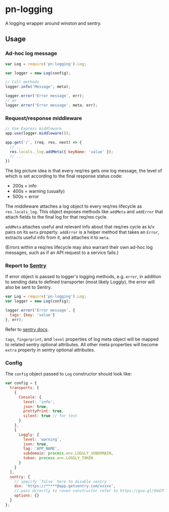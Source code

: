 # pn-logging

A logging wrapper around winston and sentry.

## Usage

### Ad-hoc log message

```js
var Log = require('pn-logging').Log;

var logger = new Log(config);

// Call methods
logger.info('Message', meta);

logger.error('Error message', err);
// or
logger.error('Error message', meta, err);
```

### Request/response middleware

```js
// Use Express middleware
app.use(logger.middleware());

app.get('/', (req, res, next) => {
  // ...
  res.locals._log.addMeta({ keyName: 'value' });
  // ...
})
```

The big picture idea is that every req/res gets one log message, the level of
which is set according to the final response status code:
- 200s = info
- 400s = warning (usually)
- 500s = error

The middleware attaches a log object to every req/res lifecycle as
`res.locals_log`. This object exposes methods like `addMeta` and `addError` that
attach fields to the final log for that req/res cycle.

`addMeta` attaches useful and relevant info about that req/res cycle as k/v
pairs on its `meta` property. `addError` is a helper method that takes an
`Error`, extracts useful info from it, and attaches it to `meta`.

(Errors within a req/res lifecycle may also warrant their own ad-hoc log
messages, such as if an API request to a service fails.)

### Report to [Sentry](https://getsentry.com)

If error object is passed to logger's logging methods, e.g. `error`, in addition to sending data to defined transporter (most likely Loggly), the error will also be sent to Sentry.

```js
var Log = require('pn-logging').Log;
var logger = new Log(config);

logger.error('Error message', {
  tags: {key: 'value'}
}, err);
```

Refer to [sentry docs](https://docs.getsentry.com/hosted/clients/node/usage/#optional-attributes).

`tags`, `fingerprint`, and `level` properties of log meta object will be mapped to related sentry optional attributes. All other meta properties will become `extra` property in sentry optional attributes.

### Config

The `config` object passed to `Log` constructor should look like:

```js
var config = {
  transports: [
    {
      Console: {
        level: 'info',
        json: true,
        prettyPrint: true,
        silent: true // for test
      }
    },
    {
      Loggly: {
        level: 'warning',
        json: true,
        tag: 'APP_NAME',
        subdomain: process.env.LOGGLY_SUBDOMAIN,
        token: process.env.LOGGLY_TOKEN
      }
    }
  ],
  sentry: {
    // specify `false` here to disable sentry
    dsn: 'https://*****@app.getsentry.com/xxxxx',
    // pass directly to raven constructor refer to https://goo.gl/9Ud7Mz
    options: {}
  }
};
```

